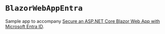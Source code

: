 # `BlazorWebAppEntra`

Sample app to accompany [Secure an ASP.NET Core Blazor Web App with Microsoft Entra ID](https://learn.microsoft.com/aspnet/core/blazor/security/blazor-web-app-with-entra?pivots=non-bff-pattern).
